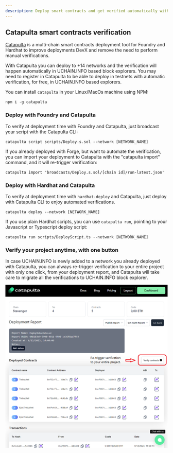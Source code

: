 ```yaml
---
description: Deploy smart contracts and get verified automatically with Catapulta
---
```


## Catapulta smart contracts verification

[Catapulta](https://catapulta.sh) is a multi-chain smart contracts deployment tool for Foundry and Hardhat to improve deployments DevX and remove the need to perform manual verifications.

With Catapulta you can deploy to +14 networks and the verification will happen automatically in UCHAIN.INFO based block explorers. You may need to register in Catapulta to be able to deploy in testnets with automatic verification, for free, in UCHAIN.INFO based explorers.

You can install `catapulta` in your Linux/MacOs machine using NPM:

```
npm i -g catapulta
```

### Deploy with Foundry and Catapulta

To verify at deployment time with Foundry and Catapulta, just broadcast your script with the Catapulta CLI:

```
catapulta script scripts/Deploy.s.sol --network [NETWORK_NAME]
```

If you already deployed with Forge, but want to automate the verification, you can import your deployment to Catapulta with the "catapulta import" command, and it will re-trigger verification:

```
catapulta import 'broadcasts/Deploy.s.sol/[chain id]/run-latest.json'
```

### Deploy with Hardhat and Catapulta

To verify at deployment time with `hardhat-deploy` and Catapulta, just deploy with Catapulta CLI to enjoy automated verifications.

```
catapulta deploy --network [NETWORK_NAME]
```

If you use plain Hardhat scripts, you can use `catapulta run`, pointing to your Javascript or Typescript deploy script:

```
catapulta run scripts/DeployScript.ts --network [NETWORK_NAME]
```

### Verify your project anytime, with one button

In case UCHAIN.INFO is newly added to a network you already deployed with Catapulta, you can always re-trigger verification to your entire project with only one click, from your deployment report, and Catapulta will take care to migrate all the verifications to UCHAIN.INFO block explorer.

![](../../.gitbook/assets/catapulta-report-retrigger.png)
